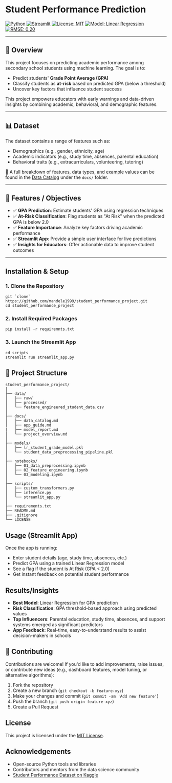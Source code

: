 # Student Performance Prediction

[![Python](https://img.shields.io/badge/Python-3.9-blue.svg)](https://www.python.org/)
[![Streamlit](https://img.shields.io/badge/Built%20with-Streamlit-red)](https://streamlit.io/)
[![License: MIT](https://img.shields.io/badge/License-MIT-yellow.svg)](LICENSE)
[![Model: Linear Regression](https://img.shields.io/badge/Model-Linear%20Regression-blue)](notebooks/03_modeling.ipynb)
[![RMSE: 0.20](https://img.shields.io/badge/RMSE-0.20-brightgreen)](notebooks/03_modeling.ipynb)


---

## 📘 Overview

This project focuses on predicting academic performance among secondary school students using machine learning. The goal is to:

- Predict students' **Grade Point Average (GPA)**
- Classify students as **at-risk** based on predicted GPA (below a threshold)
- Uncover key factors that influence student success

This project empowers educators with early warnings and data-driven insights by combining academic, behavioral, and demographic features.

---

## 📊 Dataset

The dataset contains a range of features such as:

- Demographics (e.g., gender, ethnicity, age)
- Academic indicators (e.g., study time, absences, parental education)
- Behavioral traits (e.g., extracurriculars, volunteering, tutoring)

📄 A full breakdown of features, data types, and example values can be found in the [Data Catalog](docs/data_catalog.md) under the `docs/` folder.

---

## 🎯 Features / Objectives

- ✅ **GPA Prediction**: Estimate students' GPA using regression techniques
- ✅ **At-Risk Classification**: Flag students as "At Risk" when the predicted GPA is below 2.0
- ✅ **Feature Importance**: Analyze key factors driving academic performance
- ✅ **Streamlit App**: Provide a simple user interface for live predictions
- ✅ **Insights for Educators**: Offer actionable data to improve student outcomes

---

## Installation & Setup

### 1. Clone the Repository

```plaintext
git `clone` https://github.com/mandele1999/student_performance_project.git
cd student_performance_project
```

### 2. Install Required Packages

```plaintext
pip install -r requiremnts.txt
```

### 3. Launch the Streamlit App

```plaintext
cd scripts
streamlit run streamlit_app.py
```

## 📁 Project Structure

```plaintext
student_performance_project/
│
├── data/
│   ├── raw/                          
│   ├── processed/                   
│   └── feature_engineered_student_data.csv
│
├── docs/                                                 
│   ├── data_catalog.md
│   ├── app_guide.md
|   ├── model_report.md
│   └── project_overview.md
│
├── models/
│   ├── lr_student_grade_model.pkl
│   └── student_data_preprocessing_pipeline.pkl
│
├── notebooks/
│   ├── 01_data_preprocessing.ipynb  
│   ├── 02_feature_engineering.ipynb 
│   └── 03_modeling.ipynb            
│
├── scripts/
│   ├── custom_transformers.py
│   ├── inference.py
│   └── streamlit_app.py         
│   
├── requirements.txt
├── README.md
├── .gitignore
└── LICENSE
```

## Usage (Streamlit App)

Once the app is running:

- Enter student details (age, study time, absences, etc.)
- Predict GPA using a trained Linear Regression model
- See a flag if the student is At Risk (GPA < 2.0)
- Get instant feedback on potential student performance

## Results/Insights

- **Best Model**: Linear Regression for GPA prediction
- **Risk Classification**: GPA threshold-based approach using predicted values
- **Top Influencers**: Parental education, study time, absences, and support systems emerged as significant predictors
- **App Feedback**: Real-time, easy-to-understand results to assist decision-makers in schools

## 🤝 Contributing

Contributions are welcome! If you'd like to add improvements, raise issues, or contribute new ideas (e.g., dashboard features, model tuning, or alternative algorithms):

1. Fork the repository
2. Create a new branch (`git checkout -b feature-xyz`)
3. Make your changes and commit (`git commit -am 'Add new feature'`)
4. Push the branch (`git push origin feature-xyz`)
5. Create a Pull Request


## License

This project is licensed under the [MIT License](LICENSE).

## Acknowledgements

- Open-source Python tools and libraries
- Contributors and mentors from the data science community
- [Student Performance Dataset on Kaggle](https://www.kaggle.com/datasets/rabieelkharoua/students-performance-dataset)
